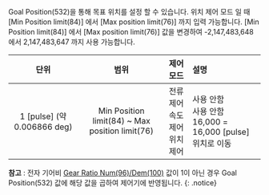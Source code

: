 Goal Position(532)을 통해 목표 위치를 설정 할 수 있습니다. 위치 제어 모드 일 때 [Min Position limit(84)] 에서 [Max position limit(76)] 까지 입력 가능합니다. [Min Position limit(84)] 에서 [Max position limit(76)] 값을 변경하여 -2,147,483,648 에서 2,147,483,647 까지 사용 가능합니다. 

| 단위                        | 범위                                           |  제어  모드                              |               설명                  |
|:---------------------------:|:-----------------------------------------------:| :-------------------------------------|:-------------------------------------|
| 1 [pulse] (약 0.006866 deg) | Min Position limit(84) ~ Max position limit(76) | 전류 제어<br />속도 제어<br />위치 제어 |사용 안함<br />사용 안함<br />16,000 = 16,000 [pulse] 위치로 이동

**참고** : 전자 기어비 [Gear Ratio Num(96)/Dem(100)] 값이 1이 아닌 경우 Goal Position(532) 값에 해당 값을 곱하여 제어기에 반영됩니다. {: .notice}

[Gear Ratio Num(96)/Dem(100)]: #electronic-gear-ratio-numeratorDenominator96-100 
